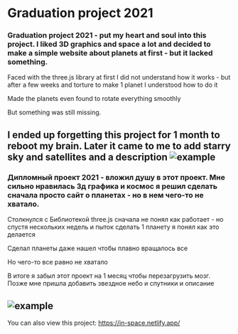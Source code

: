 # Graduation project 2021

### Graduation project 2021 - put my heart and soul into this project. I liked 3D graphics and space a lot and decided to make a simple website about planets at first - but it lacked something.

Faced with the three.js library at first I did not understand how it works - but after a few weeks and torture to make 1 planet I understood how to do it 

Made the planets even found to rotate everything smoothly 

But something was still missing. 

I ended up forgetting this project for 1 month to reboot my brain.  Later it came to me to add starry sky and satellites and a description 
![example](https://github.com/Mental-Fox/graduation_project_2021/blob/master/img/sun.png)
---
### Дипломный проект 2021 - вложил душу в этот проект. Мне сильно нравилась 3д графика и космос я решил сделать сначала просто сайт о планетах - но в нем чего-то не хватало.

Столкнулся с Библиотекой three.js сначала не понял как работает - но спустя нескольких недель и пыток сделать 1 планету я понял как это делается 

Сделал планеты даже нашел чтобы плавно вращалось все 

Но чего-то все равно не хватало 

В итоге я забыл этот проект на 1 месяц чтобы перезагрузить мозг.  Позже мне пришла добавить звездное небо и спутники и описание 

![example](https://github.com/Mental-Fox/graduation_project_2021/blob/master/img/earth.png)
---
You can also view this project:
https://in-space.netlify.app/
